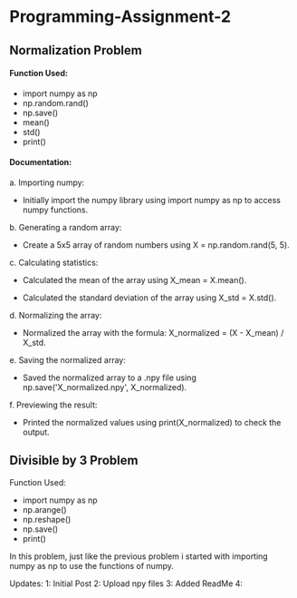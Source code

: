 # Programming-Assignment-2

## Normalization Problem
#### Function Used:
  - import numpy as np
  - np.random.rand()
  - np.save()
  - mean()
  - std()
  - print()

#### Documentation:
a. Importing numpy:

- Initially import the numpy library using import numpy as np to access numpy functions.

b. Generating a random array:

- Create a 5x5 array of random numbers using X = np.random.rand(5, 5).

c. Calculating statistics:

- Calculated the mean of the array using X_mean = X.mean().

- Calculated the standard deviation of the array using X_std = X.std().

d. Normalizing the array:

- Normalized the array with the formula: X_normalized = (X - X_mean) / X_std.

e. Saving the normalized array:

- Saved the normalized array to a .npy file using np.save('X_normalized.npy', X_normalized).

f. Previewing the result:

- Printed the normalized values using print(X_normalized) to check the output.

## Divisible by 3 Problem
Function Used:
  - import numpy as np
  - np.arange()
  - np.reshape()
  - np.save()
  - print()

In this problem, just like the previous problem i started with importing numpy as np to use the functions of numpy.

Updates:
1: Initial Post
2: Upload npy files
3: Added ReadMe
4: 
